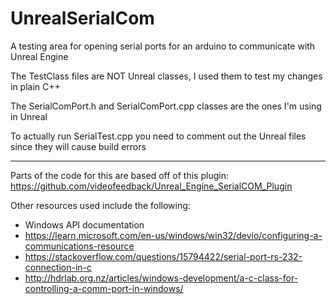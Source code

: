 # UnrealSerialCom
A testing area for opening serial ports for an arduino to communicate with Unreal Engine

The TestClass files are NOT Unreal classes, I used them to test my changes in plain C++

The SerialComPort.h and SerialComPort.cpp classes are the ones I'm using in Unreal

To actually run SerialTest.cpp you need to comment out the Unreal files since they will cause build errors

---

Parts of the code for this are based off of this plugin: https://github.com/videofeedback/Unreal_Engine_SerialCOM_Plugin

Other resources used include the following:
- Windows API documentation
- https://learn.microsoft.com/en-us/windows/win32/devio/configuring-a-communications-resource
- https://stackoverflow.com/questions/15794422/serial-port-rs-232-connection-in-c
- http://hdrlab.org.nz/articles/windows-development/a-c-class-for-controlling-a-comm-port-in-windows/
